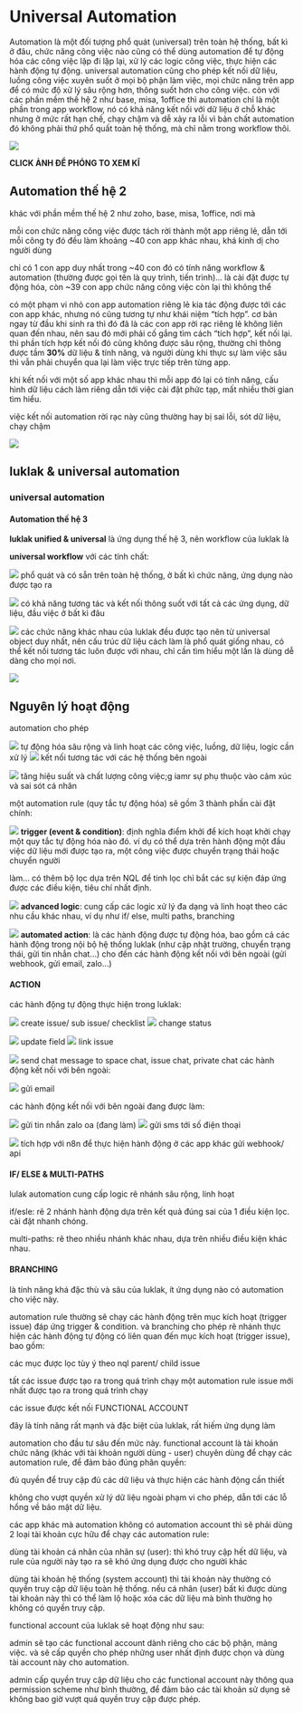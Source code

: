 # Universal Automation

Automation là một đối tượng phổ quát (universal) trên toàn hệ thống, bất kì ở đâu, chức năng công việc nào cũng có thể dùng automation để tự động hóa các công việc lặp đi lặp lại, xử lý các logic công việc, thực hiện các hành động tự động. universal automation cũng cho phép kết nối dữ liệu, luồng công việc xuyên suốt ở mọi bộ phận làm việc, mọi chức năng trên app để có mức độ xử lý sâu rộng hơn, thông suốt hơn cho công việc. còn với các phần mềm thế hệ 2 như base, misa, 1office thì automation chỉ là một phần trong app workflow, nó có khả năng kết nối với dữ liệu ở chỗ khác nhưng ở mức rất hạn chế, chạy chậm và dễ xảy ra lỗi vì bản chất automation đó không phải thứ phổ quất toàn hệ thống, mà chỉ nằm trong workflow thôi.

![](<../../.gitbook/assets/0 (1).jpeg>)

**CLICK ẢNH ĐỂ PHÓNG TO XEM KĨ**

## Automation thế hệ 2

khác với phần mềm thế hệ 2 như zoho, base, misa, 1office, nơi mà

mỗi con chức năng công việc được tách rời thành một app riêng lẻ, dẫn tới mỗi công ty đó đều làm khoảng \~40 con app khác nhau, khá kinh dị cho người dùng

chỉ có 1 con app duy nhất trong \~40 con đó có tính năng workflow & automation (thường được gọi tên là quy trình, tiến trình)… là cài đặt được tự động hóa, còn \~39 con app chức năng công việc còn lại thì không thể

có một phạm vi nhỏ con app automation riêng lẻ kia tác động được tới các con app khác, nhưng nó cũng tương tự như khái niệm “tích hợpˮ. cơ bản ngay từ đầu khi sinh ra thì đó đã là các con app rời rạc riêng lẻ không liên quan đến nhau, nên sau đó mới phải cố gắng tìm cách “tích hợpˮ, kết nối lại. thì phần tích hợp kết nối đó cũng không được sâu rộng, thường chỉ thông được tầm **30%** dữ liệu & tính năng, và người dùng khi thực sự làm việc sâu thì vẫn phải chuyển qua lại làm việc trực tiếp trên từng app.

khi kết nối với một số app khác nhau thì mỗi app đó lại có tính năng, cấu hình dữ liệu cách làm riêng dẫn tới việc cài đặt phức tạp, mất nhiều thời gian tìm hiểu.

việc kết nối automation rời rạc này cũng thường hay bị sai lỗi, sót dữ liệu, chạy chậm

![](<../../.gitbook/assets/1 (2).jpeg>)

## luklak & universal automation

### **universal automation**

#### Automation thế hệ 3

**luklak unified & universal** là ứng dụng thế hệ 3, nên workflow của luklak là

**universal workflow** với các tính chất:

![](<../../.gitbook/assets/2 (3).png>) phổ quát và có sẵn trên toàn hệ thống, ở bất kì chức năng, ứng dụng nào được tạo ra

![](<../../.gitbook/assets/3 (5).png>) có khả năng tương tác và kết nối thông suốt với tất cả các ứng dụng, dữ liệu, đầu việc ở bất kì đâu

![](<../../.gitbook/assets/4 (3).png>) các chức năng khác nhau của luklak đều được tạo nên từ universal object duy nhất, nên cấu trúc dữ liệu cách làm là phổ quát giống nhau, có thể kết nối tương tác luôn được với nhau, chỉ cần tìm hiểu một lần là dùng dễ dàng cho mọi nơi.

![](../../.gitbook/assets/5.jpeg)

## Nguyên lý hoạt động

automation cho phép

![](<../../.gitbook/assets/6 (4).png>) tự động hóa sâu rộng và linh hoạt các công việc, luồng, dữ liệu, logic cần xử lý ![](<../../.gitbook/assets/7 (1).png>) kết nối tương tác với các hệ thống bên ngoài

![](<../../.gitbook/assets/8 (3).png>) tăng hiệu suất và chất lượng công việc;g iamr sự phụ thuộc vào cảm xúc và sai sót cá nhân

một automation rule (quy tắc tự động hóa) sẽ gồm 3 thành phần cài đặt chính:

![](<../../.gitbook/assets/9 (4).png>) **trigger (event & condition)**: định nghĩa điểm khởi để kích hoạt khởi chạy một quy tắc tự động hóa nào đó. ví dụ có thể dựa trên hành động một đầu việc dữ liệu mới được tạo ra, một công việc được chuyển trạng thái hoặc chuyển người

làm… có thêm bộ lọc dựa trên NQL để tinh lọc chỉ bắt các sự kiện đáp ứng được các điều kiện, tiêu chí nhất định.

![](<../../.gitbook/assets/10 (2).png>) **advanced logic**: cung cấp các logic xử lý đa dạng và linh hoạt theo các nhu cầu khác nhau, ví dụ như if/ else, multi paths, branching

![](<../../.gitbook/assets/11 (2).png>) **automated action**: là các hành động được tự động hóa, bao gồm cả các hành động trong nội bộ hệ thống luklak (như cập nhật trường, chuyển trạng thái, gửi tin nhắn chat…) cho đến các hành động kết nối với bên ngoài (gửi webhook, gửi email, zalo…)

#### ACTION

các hành động tự động thực hiện trong luklak:

![](<../../.gitbook/assets/12 (3).png>) create issue/ sub issue/ checklist ![](<../../.gitbook/assets/13 (4).png>) change status

![](<../../.gitbook/assets/14 (2).png>) update field ![](<../../.gitbook/assets/15 (2).png>) link issue

![](<../../.gitbook/assets/16 (1).png>) send chat message to space chat, issue chat, private chat các hành động kết nối với bên ngoài:

![](../../.gitbook/assets/17.png) gửi email

các hành động kết nối với bên ngoài đang được làm:

![](<../../.gitbook/assets/18 (1).png>) gửi tin nhắn zalo oa (đang làm) ![](<../../.gitbook/assets/19 (1).png>) gửi sms tới số điện thoại

![](<../../.gitbook/assets/20 (1).png>) tích hợp với n8n để thực hiện hành động ở các app khác  gửi webhook/ api

#### IF/ ELSE & MULTIPATHS

&#x20;lulak automation cung cấp logic rẽ nhánh sâu rộng, linh hoạt

&#x20;if/esle: rẽ 2 nhánh hành động dựa trên kết quả đúng sai của 1 điều kiện lọc. cài đặt nhanh chóng.

&#x20;multi-paths: rẽ theo nhiều nhánh khác nhau, dựa trên nhiều điều kiện khác nhau.

#### BRANCHING

là tính năng khá đặc thù và sâu của luklak, ít ứng dụng nào có automation cho việc này.

automation rule thường sẽ chạy các hành động trên mục kích hoạt (trigger issue) đáp ứng trigger & condition. và branching cho phép rẽ nhánh thực hiện các hành động tự động có liên quan đến mục kích hoạt (trigger issue), bao gồm:

&#x20;các mục được lọc tùy ý theo nql  parent/ child issue

&#x20;tất các issue được tạo ra trong quá trình chạy một automation rule  issue mới nhất được tạo ra trong quá trình chạy

&#x20;các issue được kết nối FUNCTIONAL ACCOUNT

đây là tính năng rất mạnh và đặc biệt của luklak, rất hiếm ứng dụng làm

automation cho đầu tư sâu đến mức này. functional account là tài khoản chức năng (khác với tài khoản người dùng - user) chuyên dùng để chạy các automation rule, để đảm bảo đúng phân quyền:

&#x20;đủ quyền để truy cập đủ các dữ liệu và thực hiện các hành động cần thiết

&#x20;không cho vượt quyền xử lý dữ liệu ngoài phạm vi cho phép, dẫn tới các lỗ hổng về bảo mật dữ liệu.

các app khác mà automation không có automation account thì sẽ phải dùng 2 loại tài khoản cực hữu để chạy các automation rule:

&#x20;dùng tài khoản cá nhân của nhân sự (user): thì khó truy cập hết dữ liệu, và rule của người này tạo ra sẽ khó ứng dụng được cho người khác

&#x20;dùng tài khoản hệ thống (system account) thì tài khoản này thường có quyền truy cập dữ liệu toàn hệ thống. nếu cá nhân (user) bất kì được dùng tài khoản này thì có thể làm lộ hoặc xóa các dữ liệu mà bình thường họ không có quyền truy cập.

functional account của luklak sẽ hoạt động như sau:

admin sẽ tạo các functional account dành riêng cho các bộ phận, mảng việc. và sẽ cấp quyền cho phép những user nhất định được chọn và dùng tài account này cho automation.

admin cấp quyền truy cập dữ liệu cho các functional account này thông qua permission scheme như bình thường, để đảm bảo các tài khoản sử dụng sẽ không bao giờ vượt quá quyền truy cập được phép.
